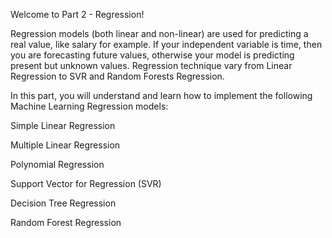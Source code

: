 Welcome to Part 2 - Regression!



Regression models (both linear and non-linear) are used for predicting a real value, like salary for example. If your independent variable is time, then you are forecasting future values, otherwise your model is predicting present but unknown values. Regression technique vary from Linear Regression to SVR and Random Forests Regression.

In this part, you will understand and learn how to implement the following Machine Learning Regression models:

Simple Linear Regression

Multiple Linear Regression

Polynomial Regression

Support Vector for Regression (SVR)

Decision Tree Regression

Random Forest Regression
